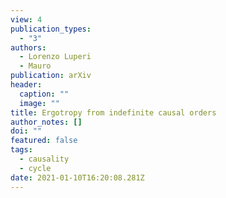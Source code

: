 ```yaml
---
view: 4
publication_types:
  - "3"
authors:
  - Lorenzo Luperi
  - Mauro
publication: arXiv
header:
  caption: ""
  image: ""
title: Ergotropy from indefinite causal orders
author_notes: []
doi: ""
featured: false
tags:
  - causality
  - cycle
date: 2021-01-10T16:20:08.281Z
---
```

